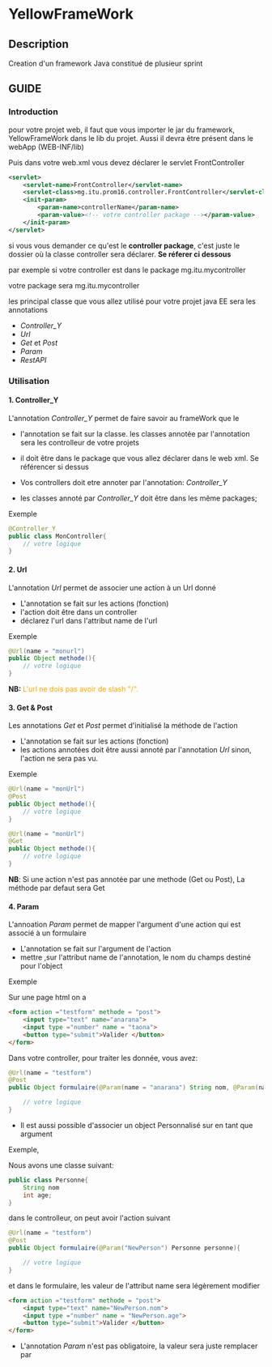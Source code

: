 # YellowFrameWork

## Description

Creation d'un framework Java constitué de plusieur sprint

## GUIDE

### Introduction

pour votre projet web, il faut que vous importer le jar du framework, YellowFrameWork dans le lib du projet. Aussi il devra être présent dans le webApp (WEB-INF/lib)

Puis dans votre web.xml vous devez déclarer le servlet FrontController

```xml
<servlet>
    <servlet-name>FrontController</servlet-name>
    <servlet-class>mg.itu.prom16.controller.FrontController</servlet-class>
    <init-param>
        <param-name>controllerName</param-name>
        <param-value><!-- votre controller package --></param-value>
    </init-param>
</servlet>
```

si vous vous demander ce qu'est le **controller package**, c'est juste le dossier où la classe controller sera déclarer. **Se réferer ci dessous**

par exemple si votre controller est dans le package mg.itu.mycontroller

votre package sera mg.itu.mycontroller

les principal classe que vous allez utilisé pour votre projet java EE sera les annotations

- *Controller_Y*
- *Url*
- *Get* et *Post*
- *Param*
- *RestAPI*

### Utilisation

#### 1. Controller_Y

L'annotation *Controller_Y* permet de faire savoir au frameWork que le

- l'annotation se fait sur la classe. les classes annotée par l'annotation sera les controlleur de votre projets

- il doit être dans le package que vous allez déclarer dans le web xml. Se référencer si dessus

- Vos controllers doit etre annoter par l'annotation: *Controller_Y*

- les classes annoté par *Controller_Y* doit être dans les même packages;

Exemple

```java
@Controller_Y
public class MonController{
    // votre logique
}
```

#### 2. Url

L'annotation *Url* permet de associer une action à un Url donné

- L'annotation se fait sur les actions (fonction)
- l'action doit être dans un controller
- déclarez l'url dans l'attribut name de l'url

Exemple

```java
@Url(name = "monurl")
public Object methode(){
    // votre logique
}
```

 **NB:** <span style = "color:orange"> L'url ne dois pas avoir de slash "/".<span>


#### 3. Get & Post

Les annotations *Get* et *Post* permet d'initialisé la méthode de l'action

- L'annotation se fait sur les actions (fonction)
- les actions annotées doit être aussi annoté par l'annotation *Url* sinon, l'action ne sera pas vu.

Exemple

```java
@Url(name = "monUrl")
@Post
public Object methode(){
    // votre logique
}

@Url(name = "monUrl")
@Get
public Object methode(){
    // votre logique
}
```

**NB**: Si une action n'est pas annotée par une methode (Get ou Post), La méthode par defaut sera Get

#### 4. Param

L'annoation *Param* permet de mapper l'argument d'une action qui est associé à un formulaire

- L'annotation se fait sur l'argument de l'action 
- mettre ,sur l'attribut name de l'annotation, le nom du champs destiné pour l'object

Exemple

Sur une page html on a

```html
<form action ="testform" methode = "post"> 
    <input type="text" name="anarana">
    <input type ="number" name = "taona">
    <button type="submit">Valider </button>
</form>
```

Dans votre controller, pour traiter les donnée, vous avez:

```java
@Url(name = "testform")
@Post
public Object formulaire(@Param(name = "anarana") String nom, @Param(name = "taona") int age){

    // votre logique 
}
```

- Il est aussi possible d'associer un object Personnalisé sur en tant que argument

Exemple,

Nous avons une classe suivant:

```java
public class Personne{
    String nom
    int age;
}
```

dans le controlleur, on peut avoir l'action suivant

```java
@Url(name = "testform")
@Post
public Object formulaire(@Param("NewPerson") Personne personne){

    // votre logique 
}
```

et dans le formulaire, les valeur de l'attribut name sera légèrement modifier

```html
<form action ="testform" methode = "post"> 
    <input type="text" name="NewPerson.nom">
    <input type ="number" name = "NewPerson.age">
    <button type="submit">Valider </button>
</form>
```

- L'annotation *Param* n'est pas obligatoire, la valeur sera juste remplacer par 